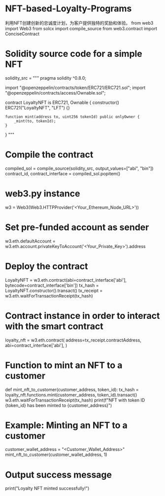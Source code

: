 # NFT-based-Loyalty-Programs
利用NFT创建创新的忠诚度计划，为客户提供独特的奖励和体验。
from web3 import Web3
from solcx import compile_source
from web3.contract import ConciseContract

# Solidity source code for a simple NFT
solidity_src = """
pragma solidity ^0.8.0;

import "@openzeppelin/contracts/token/ERC721/ERC721.sol";
import "@openzeppelin/contracts/access/Ownable.sol";

contract LoyaltyNFT is ERC721, Ownable {
    constructor() ERC721("LoyaltyNFT", "LFT") {}

    function mint(address to, uint256 tokenId) public onlyOwner {
        _mint(to, tokenId);
    }
}
"""

# Compile the contract
compiled_sol = compile_source(solidity_src, output_values=["abi", "bin"])
contract_id, contract_interface = compiled_sol.popitem()

# web3.py instance
w3 = Web3(Web3.HTTPProvider('<Your_Ethereum_Node_URL>'))

# Set pre-funded account as sender
w3.eth.defaultAccount = w3.eth.account.privateKeyToAccount('<Your_Private_Key>').address

# Deploy the contract
LoyaltyNFT = w3.eth.contract(abi=contract_interface['abi'], bytecode=contract_interface['bin'])
tx_hash = LoyaltyNFT.constructor().transact()
tx_receipt = w3.eth.waitForTransactionReceipt(tx_hash)

# Contract instance in order to interact with the smart contract
loyalty_nft = w3.eth.contract(
    address=tx_receipt.contractAddress,
    abi=contract_interface['abi'],
)

# Function to mint an NFT to a customer
def mint_nft_to_customer(customer_address, token_id):
    tx_hash = loyalty_nft.functions.mint(customer_address, token_id).transact()
    w3.eth.waitForTransactionReceipt(tx_hash)
    print(f"NFT with token ID {token_id} has been minted to {customer_address}")

# Example: Minting an NFT to a customer
customer_wallet_address = "<Customer_Wallet_Address>"
mint_nft_to_customer(customer_wallet_address, 1)

# Output success message
print("Loyalty NFT minted successfully!")
